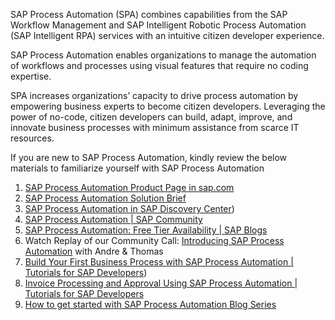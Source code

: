 
SAP Process Automation (SPA) combines capabilities from the SAP Workflow Management and SAP Intelligent Robotic Process Automation (SAP Intelligent RPA) services with an intuitive citizen developer experience.

SAP Process Automation enables organizations to manage the automation of workflows and processes using visual features that require no coding expertise.

SPA increases organizations’ capacity to drive process automation by empowering business experts to become citizen developers. Leveraging the power of no-code, citizen developers can build, adapt, improve, and innovate business processes with minimum assistance from scarce IT resources.

If you are new to SAP Process Automation, kindly review the below materials to familiarize yourself with SAP Process Automation

1. [SAP Process Automation Product Page in sap.com](https://www.sap.com/products/process-automation.html)
2. [SAP Process Automation Solution Brief](https://www.sap.com/documents/2021/11/d8d004b0-057e-0010-bca6-c68f7e60039b.html)
3. [SAP Process Automation in SAP Discovery Center](https://discovery-center.cloud.sap/serviceCatalog/process-automation?region=all))
4. [SAP Process Automation | SAP Community](https://community.sap.com/topics/process-automation)
5. [SAP Process Automation: Free Tier Availability | SAP Blogs](https://blogs.sap.com/2022/03/29/sap-process-automation-free-tier-availability/)
6. Watch Replay of our Community Call: [Introducing SAP Process Automation](https://www.youtube.com/watch?v=mbh1_-m0mv4) with Andre & Thomas
7. [Build Your First Business Process with SAP Process Automation | Tutorials for SAP Developers](https://developers.sap.com/mission.sap-process-automation.html)) 
8. [Invoice Processing and Approval Using SAP Process Automation | Tutorials for SAP Developers](https://developers.sap.com/mission.invoice-processing-approval-spa.html)
9. [How to get started with SAP Process Automation Blog Series](https://blogs.sap.com/tag/GetStartedWithSPA/)
